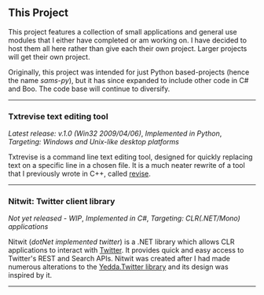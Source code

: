 ## This Project ##

This project features a collection of small applications and general use modules that I either have completed or am working on. I have decided to host them all here rather than give each their own project. Larger projects will get their own project.

Originally, this project was intended for just Python based-projects (hence the name _sams-py_), but it has since expanded to include other code in C# and Boo. The code base will continue to diversify.


---

### Txtrevise text editing tool ###

_Latest release: v.1.0 (Win32 2009/04/06)_,
_Implemented in Python_,
_Targeting: Windows and Unix-like desktop platforms_

Txtrevise is a command line text editing tool, designed for quickly replacing text on a specific line in a chosen file. It is a much neater rewrite of a tool that I previously wrote in C++, called [revise](http://revise.codeplex.com).

---


### Nitwit: Twitter client library ###


_Not yet released - WIP_,
_Implemented in C#_,
_Targeting: CLR(.NET/Mono) applications_

Nitwit (_dotNet implemented twitter_) is a .NET library which allows CLR applications to interact with [Twitter](http://twitter.com). It provides quick and easy access to Twitter's REST and Search APIs.
Nitwit was created after I had made numerous alterations to the [Yedda.Twitter library](http://is.gd/N4Nz) and its design was inspired by it.

---
